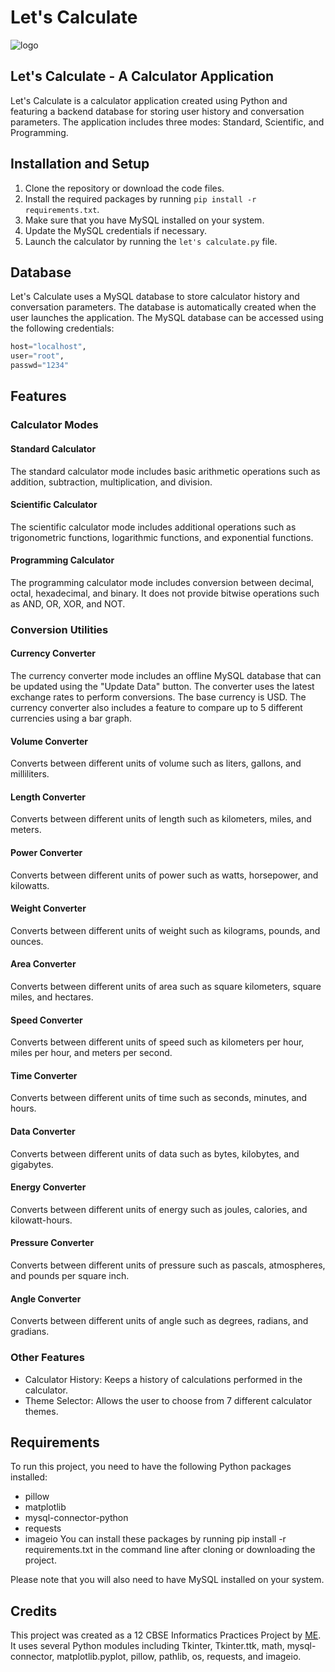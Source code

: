 # Let's Calculate
![logo](https://github.com/amankumawat-567/Let-s-calculate/blob/main/banner.png)

## Let's Calculate - A Calculator Application
Let's Calculate is a calculator application created using Python and featuring a backend database for storing user history and conversation parameters. The application includes three modes: Standard, Scientific, and Programming.

## Installation and Setup
1. Clone the repository or download the code files.
2. Install the required packages by running `pip install -r requirements.txt`.
3. Make sure that you have MySQL installed on your system.
4. Update the MySQL credentials if necessary.
5. Launch the calculator by running the `let's calculate.py` file.

## Database
Let's Calculate uses a MySQL database to store calculator history and conversation parameters. The database is automatically created when the user launches the application. The MySQL database can be accessed using the following credentials:

```python
host="localhost",
user="root",
passwd="1234"
```

## Features

### Calculator Modes

#### Standard Calculator
The standard calculator mode includes basic arithmetic operations such as addition, subtraction, multiplication, and division.

#### Scientific Calculator
The scientific calculator mode includes additional operations such as trigonometric functions, logarithmic functions, and exponential functions.

#### Programming Calculator
The programming calculator mode includes conversion between decimal, octal, hexadecimal, and binary. It does not provide bitwise operations such as AND, OR, XOR, and NOT.

### Conversion Utilities

#### Currency Converter
The currency converter mode includes an offline MySQL database that can be updated using the "Update Data" button. The converter uses the latest exchange rates to perform conversions. The base currency is USD. The currency converter also includes a feature to compare up to 5 different currencies using a bar graph.

#### Volume Converter
Converts between different units of volume such as liters, gallons, and milliliters.

#### Length Converter
Converts between different units of length such as kilometers, miles, and meters.

#### Power Converter
Converts between different units of power such as watts, horsepower, and kilowatts.

#### Weight Converter
Converts between different units of weight such as kilograms, pounds, and ounces.

#### Area Converter
Converts between different units of area such as square kilometers, square miles, and hectares.

#### Speed Converter
Converts between different units of speed such as kilometers per hour, miles per hour, and meters per second.

#### Time Converter
Converts between different units of time such as seconds, minutes, and hours.

#### Data Converter
Converts between different units of data such as bytes, kilobytes, and gigabytes.

#### Energy Converter
Converts between different units of energy such as joules, calories, and kilowatt-hours.

#### Pressure Converter
Converts between different units of pressure such as pascals, atmospheres, and pounds per square inch.

#### Angle Converter
Converts between different units of angle such as degrees, radians, and gradians.

### Other Features
* Calculator History: Keeps a history of calculations performed in the calculator.
* Theme Selector: Allows the user to choose from 7 different calculator themes.

## Requirements
To run this project, you need to have the following Python packages installed:
* pillow
* matplotlib
* mysql-connector-python
* requests
* imageio
You can install these packages by running pip install -r requirements.txt in the command line after cloning or downloading the project.

Please note that you will also need to have MySQL installed on your system.

## Credits
This project was created as a 12 CBSE Informatics Practices Project by [ME](https://github.com/amankumawat-567). It uses several Python modules including Tkinter, Tkinter.ttk, math, mysql-connector, matplotlib.pyplot, pillow, pathlib, os, requests, and imageio.